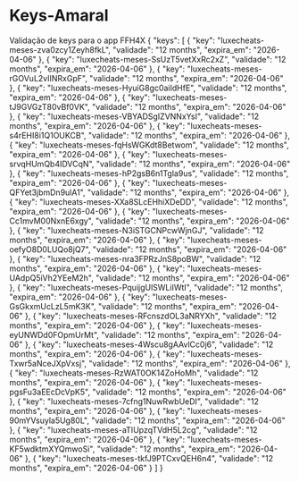 # Keys-Amaral
Validação de keys para o app FFH4X
{
    "keys": [
        {
            "key": "luxecheats-meses-zva0zcy1Zeyh8fkL",
            "validade": "12 months",
            "expira_em": "2026-04-06"
        },
        {
            "key": "luxecheats-meses-SsUzT5vetXxRc2xZ",
            "validade": "12 months",
            "expira_em": "2026-04-06"
        },
        {
            "key": "luxecheats-meses-rGOVuL2vIINRxGpF",
            "validade": "12 months",
            "expira_em": "2026-04-06"
        },
        {
            "key": "luxecheats-meses-HyuiG8gc0aiIdHfE",
            "validade": "12 months",
            "expira_em": "2026-04-06"
        },
        {
            "key": "luxecheats-meses-tJ9GVGzT80vBf0VK",
            "validade": "12 months",
            "expira_em": "2026-04-06"
        },
        {
            "key": "luxecheats-meses-VBYADSgIZVNNxYsI",
            "validade": "12 months",
            "expira_em": "2026-04-06"
        },
        {
            "key": "luxecheats-meses-s4rEHI8i1Q1OUKCB",
            "validade": "12 months",
            "expira_em": "2026-04-06"
        },
        {
            "key": "luxecheats-meses-fqHsWGKdt8Betwom",
            "validade": "12 months",
            "expira_em": "2026-04-06"
        },
        {
            "key": "luxecheats-meses-srvqHUmQb4IDVCqN",
            "validade": "12 months",
            "expira_em": "2026-04-06"
        },
        {
            "key": "luxecheats-meses-hP2gsB6n1Tgla9us",
            "validade": "12 months",
            "expira_em": "2026-04-06"
        },
        {
            "key": "luxecheats-meses-QFYet3jbmDn9ulA1",
            "validade": "12 months",
            "expira_em": "2026-04-06"
        },
        {
            "key": "luxecheats-meses-XXa8SLcEHhiXDeDD",
            "validade": "12 months",
            "expira_em": "2026-04-06"
        },
        {
            "key": "luxecheats-meses-Cc1mvM00NxnE6xgy",
            "validade": "12 months",
            "expira_em": "2026-04-06"
        },
        {
            "key": "luxecheats-meses-N3iSTGCNPcwWjnGJ",
            "validade": "12 months",
            "expira_em": "2026-04-06"
        },
        {
            "key": "luxecheats-meses-oefyO8D0LUQo8jQ7",
            "validade": "12 months",
            "expira_em": "2026-04-06"
        },
        {
            "key": "luxecheats-meses-nra3FPRzJnS8poBW",
            "validade": "12 months",
            "expira_em": "2026-04-06"
        },
        {
            "key": "luxecheats-meses-UAdpQ5iVh2YEeM2h",
            "validade": "12 months",
            "expira_em": "2026-04-06"
        },
        {
            "key": "luxecheats-meses-PquijgUlSWLiIWtI",
            "validade": "12 months",
            "expira_em": "2026-04-06"
        },
        {
            "key": "luxecheats-meses-GsGkxmUcLzL5mK3K",
            "validade": "12 months",
            "expira_em": "2026-04-06"
        },
        {
            "key": "luxecheats-meses-RFcnszdOL3aNRYXh",
            "validade": "12 months",
            "expira_em": "2026-04-06"
        },
        {
            "key": "luxecheats-meses-eyUNWDd0FOpmUrMt",
            "validade": "12 months",
            "expira_em": "2026-04-06"
        },
        {
            "key": "luxecheats-meses-4Wscu8gAAvlCc0j6",
            "validade": "12 months",
            "expira_em": "2026-04-06"
        },
        {
            "key": "luxecheats-meses-Txwr5aNceJXpVxsj",
            "validade": "12 months",
            "expira_em": "2026-04-06"
        },
        {
            "key": "luxecheats-meses-RzWAT0OK14ZoHoMh",
            "validade": "12 months",
            "expira_em": "2026-04-06"
        },
        {
            "key": "luxecheats-meses-pgsFu3aEEcDcVpK5",
            "validade": "12 months",
            "expira_em": "2026-04-06"
        },
        {
            "key": "luxecheats-meses-7cfng1NuwRwbUeDI",
            "validade": "12 months",
            "expira_em": "2026-04-06"
        },
        {
            "key": "luxecheats-meses-90mYVsuyla5Ug80L",
            "validade": "12 months",
            "expira_em": "2026-04-06"
        },
        {
            "key": "luxecheats-meses-aTIUpzqTVdH5L2cg",
            "validade": "12 months",
            "expira_em": "2026-04-06"
        },
        {
            "key": "luxecheats-meses-KF5wdktmXYQmwoSi",
            "validade": "12 months",
            "expira_em": "2026-04-06"
        },
        {
            "key": "luxecheats-meses-tkfJ9PTCxvQEH6n4",
            "validade": "12 months",
            "expira_em": "2026-04-06"
        }
    ]
}
